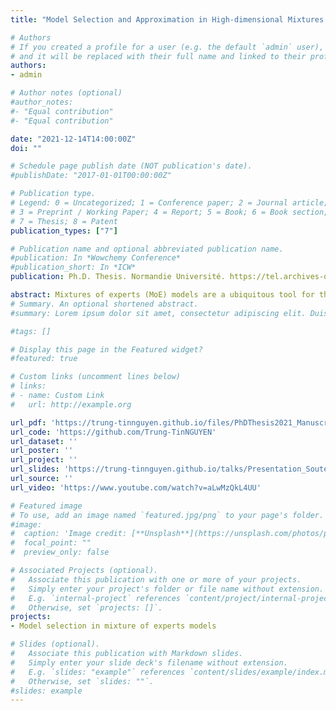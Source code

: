 ```yaml
---
title: "Model Selection and Approximation in High-dimensional Mixtures of Experts Models: from Theory to Practice"

# Authors
# If you created a profile for a user (e.g. the default `admin` user), write the username (folder name) here 
# and it will be replaced with their full name and linked to their profile.
authors:
- admin

# Author notes (optional)
#author_notes:
#- "Equal contribution"
#- "Equal contribution"

date: "2021-12-14T14:00:00Z"
doi: ""

# Schedule page publish date (NOT publication's date).
#publishDate: "2017-01-01T00:00:00Z"

# Publication type.
# Legend: 0 = Uncategorized; 1 = Conference paper; 2 = Journal article;
# 3 = Preprint / Working Paper; 4 = Report; 5 = Book; 6 = Book section;
# 7 = Thesis; 8 = Patent
publication_types: ["7"]

# Publication name and optional abbreviated publication name.
#publication: In *Wowchemy Conference*
#publication_short: In *ICW*
publication: Ph.D. Thesis. Normandie Université. https://tel.archives-ouvertes.fr/tel-03524749

abstract: Mixtures of experts (MoE) models are a ubiquitous tool for the analysis of heterogeneous data across many fields including statistics, bioinformatics, pattern recognition, economics, and medicine, among many others. They provide conditional constructions for regression in which the mixture weights, along with the component densities, are explained by the predictors, allowing for flexibility in the modeling of data arising from complex data generating processes. In this thesis, we study the approximation capabilities and model estimation and selection properties, of a wide variety of mixture distributions, with a particular focus on a rich family of MoE models in a high-dimensional setting, including MoE models with Gaussian experts and softmax or Gaussian gating functions, which are the most popular choices and are powerful tools for modeling complex non-linear relationships between responses and predictors that arise from different subpopulations. We consider both the theoretical statistical and methodological aspects, and the numerical tools, related to the conception of these models, as well as to their data-driven estimation and model selection. More precisely, in this thesis, we first review the universal approximation properties of classical mixture distributions in order to prepare the theoretical framework and to clarify some unclear and vague statements in the literature, before considering them in the context of MoE models. In particular, we prove that, to an arbitrary degree of accuracy, location-scale mixtures of a continuous probability density function (PDF) can approximate any continuous PDF, uniformly, on a compact set; and location-scale mixtures of an essentially-bounded PDF can approximate any PDF in Lebesgue spaces. Then, after improving upon approximation results in the context of unconditional mixture distributions, we study the universal approximation capabilities of MoE models in a variety of contexts, including conditional density approximation and approximate Bayesian computation (ABC). Given input and output variables are both compactly supported, we provide denseness results in Lebesgue spaces for conditional PDFs. Moreover, we prove that the quasi-posterior distribution resulting from ABC with surrogate posteriors built from finite Gaussian mixtures using an inverse regression approach, converges to the true one, under standard conditions. Finally, we establish non-asymptotic risk bounds that take the form of weak oracle inequalities, provided that lower bounds on the penalties hold true, in high-dimensional regression scenarios for a variety of MoE regression models, including Gaussian-gated and softmax-gated Gaussian MoE, based on an inverse regression strategy or a Lasso penalization, respectively. In particular, our oracle inequalities show that the performance in Jensen–Kullback–Leibler type loss of our penalized maximum likelihood estimators are roughly comparable to that of oracle models if we take large enough the constants in front of the penalties, whose forms are only known up to multiplicative constants and proportional to the dimensions of models. Such theoretical justifications of the penalty shapes motivate us to make use of the slope heuristic criterion to select several hyperparameters, including the number of mixture components, the amount of sparsity (the coefficients and ranks sparsity levels), the degree of polynomial mean functions, and the potential hidden block-diagonal structures of the covariance matrices of the multivariate predictor or response variable. To support our theoretical results and the statistical study of non-asymptotic model selection in a variety of MoE models, we perform numerical studies by considering simulated and real data, which highlight the performance of our finite-sample oracle inequality results.
# Summary. An optional shortened abstract.
#summary: Lorem ipsum dolor sit amet, consectetur adipiscing elit. Duis posuere tellus ac convallis placerat. Proin tincidunt magna sed ex sollicitudin condimentum.

#tags: []

# Display this page in the Featured widget?
#featured: true

# Custom links (uncomment lines below)
# links:
# - name: Custom Link
#   url: http://example.org

url_pdf: 'https://trung-tinnguyen.github.io/files/PhDThesis2021_Manuscript_TrungTin_Nguyen.pdf'
url_code: 'https://github.com/Trung-TinNGUYEN'
url_dataset: ''
url_poster: ''
url_project: ''
url_slides: 'https://trung-tinnguyen.github.io/talks/Presentation_Soutenance_These_TrungTinNguyen.pdf'
url_source: ''
url_video: 'https://www.youtube.com/watch?v=aLwMzQkL4UU'

# Featured image
# To use, add an image named `featured.jpg/png` to your page's folder. 
#image:
#  caption: 'Image credit: [**Unsplash**](https://unsplash.com/photos/pLCdAaMFLTE)'
#  focal_point: ""
#  preview_only: false

# Associated Projects (optional).
#   Associate this publication with one or more of your projects.
#   Simply enter your project's folder or file name without extension.
#   E.g. `internal-project` references `content/project/internal-project/index.md`.
#   Otherwise, set `projects: []`.
projects:
- Model selection in mixture of experts models

# Slides (optional).
#   Associate this publication with Markdown slides.
#   Simply enter your slide deck's filename without extension.
#   E.g. `slides: "example"` references `content/slides/example/index.md`.
#   Otherwise, set `slides: ""`.
#slides: example
---
```




